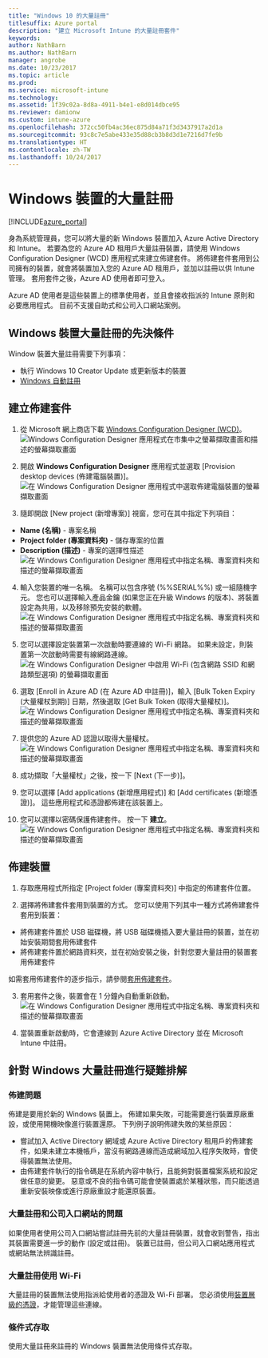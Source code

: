 ```yaml
---
title: "Windows 10 的大量註冊"
titlesuffix: Azure portal
description: "建立 Microsoft Intune 的大量註冊套件"
keywords: 
author: NathBarn
ms.author: NathBarn
manager: angrobe
ms.date: 10/23/2017
ms.topic: article
ms.prod: 
ms.service: microsoft-intune
ms.technology: 
ms.assetid: 1f39c02a-8d8a-4911-b4e1-e8d014dbce95
ms.reviewer: damionw
ms.custom: intune-azure
ms.openlocfilehash: 372cc50fb4ac36ec875d84a71f3d3437917a2d1a
ms.sourcegitcommit: 93c8c7e5abe433e35d88cb3b8d3d1e7216d7fe9b
ms.translationtype: HT
ms.contentlocale: zh-TW
ms.lasthandoff: 10/24/2017
---
```

# <a name="bulk-enrollment-for-windows-devices"></a>Windows 裝置的大量註冊

[!INCLUDE[azure_portal](./includes/azure_portal.md)]

身為系統管理員，您可以將大量的新 Windows 裝置加入 Azure Active Directory 和 Intune。 若要為您的 Azure AD 租用戶大量註冊裝置，請使用 Windows Configuration Designer (WCD) 應用程式來建立佈建套件。 將佈建套件套用到公司擁有的裝置，就會將裝置加入您的 Azure AD 租用戶，並加以註冊以供 Intune 管理。 套用套件之後，Azure AD 使用者即可登入。

Azure AD 使用者是這些裝置上的標準使用者，並且會接收指派的 Intune 原則和必要應用程式。 目前不支援自助式和公司入口網站案例。

## <a name="prerequisites-for-windows-devices-bulk-enrollment"></a>Windows 裝置大量註冊的先決條件

Window 裝置大量註冊需要下列事項：

- 執行 Windows 10 Creator Update 或更新版本的裝置
- [Windows 自動註冊](https://docs.microsoft.com/intune-classic/deploy-use/set-up-windows-device-management-with-microsoft-intune#enable-windows-10-automatic-enrollment)

## <a name="create-a-provisioning-package"></a>建立佈建套件

1. 從 Microsoft 網上商店下載 [Windows Configuration Designer (WCD)](https://www.microsoft.com/store/apps/9nblggh4tx22)。
![Windows Configuration Designer 應用程式在市集中之螢幕擷取畫面和描述的螢幕擷取畫面](media/bulk-enroll-store.png)

2. 開啟 **Windows Configuration Designer** 應用程式並選取 [Provision desktop devices (佈建電腦裝置)]。
![在 Windows Configuration Designer 應用程式中選取佈建電腦裝置的螢幕擷取畫面](media/bulk-enroll-select.png)

3. 隨即開啟 [New project (新增專案)] 視窗，您可在其中指定下列項目：
  - **Name (名稱)** - 專案名稱
  - **Project folder (專案資料夾)** - 儲存專案的位置
  - **Description (描述)** - 專案的選擇性描述 ![在 Windows Configuration Designer 應用程式中指定名稱、專案資料夾和描述的螢幕擷取畫面](media/bulk-enroll-name.png)

4.  輸入您裝置的唯一名稱。 名稱可以包含序號 (%%SERIAL%%) 或一組隨機字元。 您也可以選擇輸入產品金鑰 (如果您正在升級 Windows 的版本)、將裝置設定為共用，以及移除預先安裝的軟體。
![在 Windows Configuration Designer 應用程式中指定名稱、專案資料夾和描述的螢幕擷取畫面](media/bulk-enroll-device.png)

5.  您可以選擇設定裝置第一次啟動時要連線的 Wi-Fi 網路。  如果未設定，則裝置第一次啟動時需要有線網路連線。
![在 Windows Configuration Designer 中啟用 Wi-Fi (包含網路 SSID 和網路類型選項) 的螢幕擷取畫面](media/bulk-enroll-network.png)

6.  選取 [Enroll in Azure AD (在 Azure AD 中註冊)]，輸入 [Bulk Token Expiry (大量權杖到期)] 日期，然後選取 [Get Bulk Token (取得大量權杖)]。
![在 Windows Configuration Designer 應用程式中指定名稱、專案資料夾和描述的螢幕擷取畫面](media/bulk-enroll-account.png)

7. 提供您的 Azure AD 認證以取得大量權杖。
![在 Windows Configuration Designer 應用程式中指定名稱、專案資料夾和描述的螢幕擷取畫面](media/bulk-enroll-cred.png)

8.  成功擷取「大量權杖」之後，按一下 [Next (下一步)]。

9. 您可以選擇 [Add applications (新增應用程式)] 和 [Add certificates (新增憑證)]。 這些應用程式和憑證都佈建在該裝置上。

10. 您可以選擇以密碼保護佈建套件。  按一下 **建立**。
![在 Windows Configuration Designer 應用程式中指定名稱、專案資料夾和描述的螢幕擷取畫面](media/bulk-enroll-create.png)

## <a name="provision-devices"></a>佈建裝置

1. 存取應用程式所指定 [Project folder (專案資料夾)] 中指定的佈建套件位置。

2. 選擇將佈建套件套用到裝置的方式。  您可以使用下列其中一種方式將佈建套件套用到裝置：
 - 將佈建套件置於 USB 磁碟機，將 USB 磁碟機插入要大量註冊的裝置，並在初始安裝期間套用佈建套件
 - 將佈建套件置於網路資料夾，並在初始安裝之後，針對您要大量註冊的裝置套用佈建套件

 如需套用佈建套件的逐步指示，請參閱[套用佈建套件](https://technet.microsoft.com/itpro/windows/configure/provisioning-apply-package)。

3. 套用套件之後，裝置會在 1 分鐘內自動重新啟動。
 ![在 Windows Configuration Designer 應用程式中指定名稱、專案資料夾和描述的螢幕擷取畫面](media/bulk-enroll-add.png)

4. 當裝置重新啟動時，它會連線到 Azure Active Directory 並在 Microsoft Intune 中註冊。

## <a name="troubleshooting-windows-bulk-enrollment"></a>針對 Windows 大量註冊進行疑難排解

### <a name="provisioning-issues"></a>佈建問題
佈建是要用於新的 Windows 裝置上。 佈建如果失敗，可能需要進行裝置原廠重設，或使用開機映像進行裝置還原。 下列例子說明佈建失敗的某些原因：

- 嘗試加入 Active Directory 網域或 Azure Active Directory 租用戶的佈建套件，如果未建立本機帳戶，當沒有網路連線而造成網域加入程序失敗時，會使得裝置無法使用。
- 由佈建套件執行的指令碼是在系統內容中執行，且能夠對裝置檔案系統和設定做任意的變更。 惡意或不良的指令碼可能會使裝置處於某種狀態，而只能透過重新安裝映像或進行原廠重設才能還原裝置。

### <a name="problems-with-bulk-enrollment-and-company-portal"></a>大量註冊和公司入口網站的問題
如果使用者使用公司入口網站嘗試註冊先前的大量註冊裝置，就會收到警告，指出其裝置需要進一步的動作 (設定或註冊)。 裝置已註冊，但公司入口網站應用程式或網站無法辨識註冊。

### <a name="bulk-enrollment-with-wi-fi"></a>大量註冊使用 Wi-Fi 

大量註冊的裝置無法使用指派給使用者的憑證及 Wi-Fi 部署。 您必須使用[裝置層級的憑證](certificates-configure.md)，才能管理這些連線。 

### <a name="conditional-access"></a>條件式存取
使用大量註冊來註冊的 Windows 裝置無法使用條件式存取。
